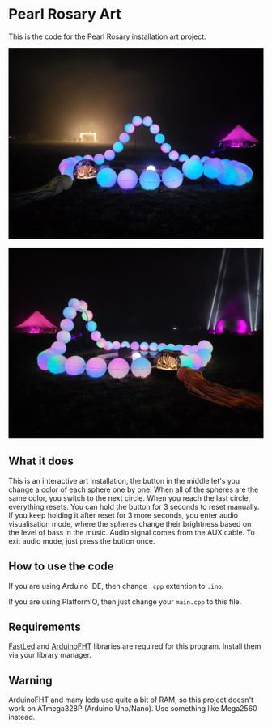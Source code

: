 # Pearl Rosary Art
This is the code for the Pearl Rosary installation art project.

![photo_1](images/pearls_1.jpg)

![photo_2](images/pearls_2.jpg)

## What it does 
This is an interactive art installation, the button in the middle let's you 
change a color of each sphere one by one.
When all of the spheres are the same color, you switch to the next circle. 
When you reach the last circle, everything resets.
You can hold the button for 3 seconds to reset manually. 
If you keep holding it after reset for 3 more seconds, you enter
audio visualisation mode, where the spheres change their brightness based on the level of bass in the music. 
Audio signal comes from the AUX cable.
To exit audio mode, just press the button once.

## How to use the code
If you are using Arduino IDE, then change `.cpp` extention to `.ino`.

If you are using PlatformIO, then just change your `main.cpp` to this file.

## Requirements
[FastLed](https://github.com/FastLED/FastLED) and [ArduinoFHT](https://github.com/Evg33/ArduinoFHT) 
libraries are required for this program. Install them via your library manager.

## Warning
ArduinoFHT and many leds use quite a bit of RAM, so this project doesn't work on 
ATmega328P (Arduino Uno/Nano). Use something like Mega2560 instead.

